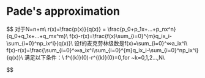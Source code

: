 # Pade's approximation

$$
对于N=n+m\\
r(x)=\frac{p(x)}{q(x)} = \frac{p_0+p_1x+...+p_nx^n}{q_0+q_1x+...+q_mx^m}\\
f(x)-r(x)=\frac{f(x)\sum_{i=0}^{m}q_ix_i-\sum_{i=0}^np_ix^i}{q(x)}\\
设f的麦克劳林级数是f(x)=\sum_{i=0}^∞a_ix^i\\
f(x)-r(x)=\frac{\sum_{i=0}^∞a_ix^i\sum_{i=0}^{m}q_ix_i-\sum_{i=0}^np_ix^i}{q(x)}\\
满足以下条件：\\
f^{(k)}(0)-r^{(k)}(0)=0,for ~k=0,1,2...,N\\
$$

